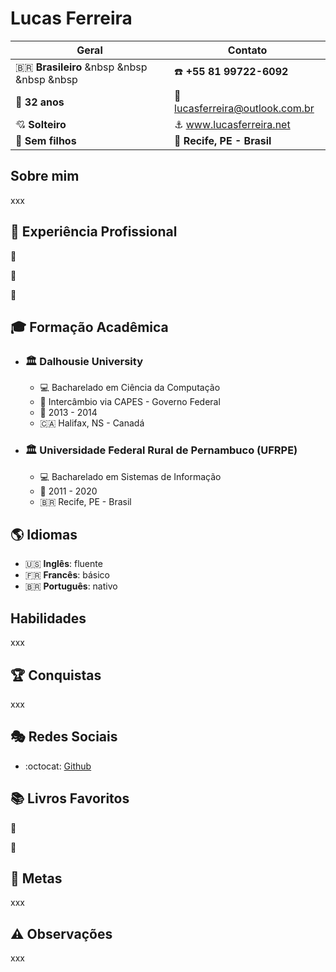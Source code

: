 # Lucas Ferreira

| Geral                                  | Contato                                          |
|----------------------------------------|--------------------------------------------------|
| :brazil: **Brasileiro** &nbsp   &nbsp  &nbsp  &nbsp              | :phone: **+55 81 99722-6092**                    |
| :birthday: **32 anos**                 | :e-mail: lucasferreira@outlook.com.br            |
| :cupid: **Solteiro**                   | :anchor: www.lucasferreira.net                   |
| :baby: **Sem filhos**                  | :round_pushpin: **Recife, PE - Brasil**          |

## Sobre mim

xxx

## :briefcase: Experiência Profissional

:office:

:link:

:calendar:

## :mortar_board: Formação Acadêmica

<!-- :closed_book: :green_book: :blue_book: :orange_book: -->

- ### :classical_building: Dalhousie University

  - :computer: Bacharelado em Ciência da Computação
  - :luggage: Intercâmbio via CAPES - Governo Federal
  - :calendar: 2013 - 2014
  - :canada: Halifax, NS - Canadá

<!-- Bachelor of Computer Science, BCS -->

- ### :classical_building: Universidade Federal Rural de Pernambuco (UFRPE)

  - :computer: Bacharelado em Sistemas de Informação
  - :calendar: 2011 - 2020
  - :brazil: Recife, PE - Brasil


## :earth_americas: Idiomas

- :us: **Inglês**: fluente
- :fr: **Francês**: básico
- :brazil: **Português**: nativo

## Habilidades

xxx

## :trophy: Conquistas

xxx

## :performing_arts: Redes Sociais

- :octocat: [Github](https://www.github.com/lflucasferreira)

## :books: Livros Favoritos

:book:

:bookmark:

## :dart: Metas

xxx

## :warning: Observações

xxx
